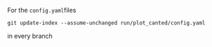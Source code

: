 For the `config.yaml`files

``git update-index --assume-unchanged run/plot_canted/config.yaml``

in every branch
